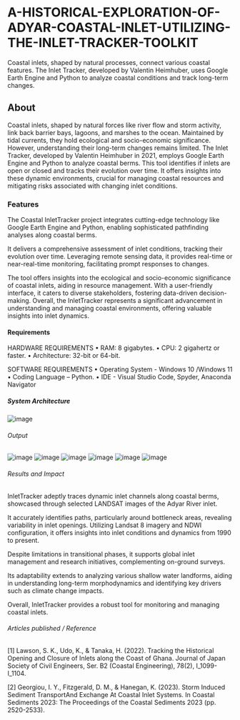 # A-HISTORICAL-EXPLORATION-OF-ADYAR-COASTAL-INLET-UTILIZING-THE-INLET-TRACKER-TOOLKIT
Coastal inlets, shaped by natural processes, connect various coastal features. The Inlet Tracker, developed by Valentin Heimhuber, uses Google Earth Engine and Python to analyze coastal conditions and track long-term changes.
## About
Coastal inlets, shaped by natural forces like river flow and storm activity, link back barrier bays, lagoons, and marshes to the ocean. Maintained by tidal currents, they hold ecological and socio-economic significance. However, understanding their long-term changes remains limited. The Inlet Tracker, developed by Valentin Heimhuber in 2021, employs Google Earth Engine and Python to analyze coastal berms. This tool identifies if inlets are open or closed and tracks their evolution over time. It offers insights into these dynamic environments, crucial for managing coastal resources and mitigating risks associated with changing inlet conditions.
### Features
The Coastal InletTracker project integrates cutting-edge technology like Google Earth Engine and Python, enabling sophisticated pathfinding analyses along coastal berms. 

It delivers a comprehensive assessment of inlet conditions, tracking their evolution over time. Leveraging remote sensing data, it provides real-time or near-real-time monitoring, facilitating prompt responses to changes. 

The tool offers insights into the ecological and socio-economic significance of coastal inlets, aiding in resource management. With a user-friendly interface, it caters to diverse stakeholders, fostering data-driven decision-making. Overall, the InletTracker represents a significant advancement in understanding and managing coastal environments, offering valuable insights into inlet dynamics.
#### Requirements
HARDWARE REQUIREMENTS
•	RAM: 8 gigabytes.
•	CPU: 2 gigahertz  or faster.
•	Architecture: 32-bit or 64-bit.
                         
SOFTWARE REQUIREMENTS
•	Operating System - Windows 10 /Windows 11
•	Coding Language – Python.
•	IDE - Visual Studio Code, Spyder, Anaconda Navigator

##### System Architecture
![image](https://github.com/A-Priyadharshini/A-HISTORICAL-EXPLORATION-OF-ADYAR-COASTAL-INLET-UTILIZING-THE-INLET-TRACKER-TOOLKIT/assets/117753537/01dbb957-9d21-4036-b540-d1383a406a29)

###### Output
![image](https://github.com/A-Priyadharshini/A-HISTORICAL-EXPLORATION-OF-ADYAR-COASTAL-INLET-UTILIZING-THE-INLET-TRACKER-TOOLKIT/assets/117753537/1e4b6b03-230b-48c7-8998-0e7e8a373847)
![image](https://github.com/A-Priyadharshini/A-HISTORICAL-EXPLORATION-OF-ADYAR-COASTAL-INLET-UTILIZING-THE-INLET-TRACKER-TOOLKIT/assets/117753537/f40fc1b8-4038-446a-85f6-f5966c19df2b)
![image](https://github.com/A-Priyadharshini/A-HISTORICAL-EXPLORATION-OF-ADYAR-COASTAL-INLET-UTILIZING-THE-INLET-TRACKER-TOOLKIT/assets/117753537/cd501954-b835-4ace-b5d3-a90206b3573d)
![image](https://github.com/A-Priyadharshini/A-HISTORICAL-EXPLORATION-OF-ADYAR-COASTAL-INLET-UTILIZING-THE-INLET-TRACKER-TOOLKIT/assets/117753537/e8953685-1a27-4392-8aaf-5923778513fe)
![image](https://github.com/A-Priyadharshini/A-HISTORICAL-EXPLORATION-OF-ADYAR-COASTAL-INLET-UTILIZING-THE-INLET-TRACKER-TOOLKIT/assets/117753537/7eb1aaf9-f99a-4f3a-bf02-02123f6a0a26)
![image](https://github.com/A-Priyadharshini/A-HISTORICAL-EXPLORATION-OF-ADYAR-COASTAL-INLET-UTILIZING-THE-INLET-TRACKER-TOOLKIT/assets/117753537/9302d371-80ea-4f94-a998-e2e0ac0bc722)

###### Results and Impact
InletTracker adeptly traces dynamic inlet channels along coastal berms, showcased through selected LANDSAT images of the Adyar River inlet. 

It accurately identifies paths, particularly around bottleneck areas, revealing variability in inlet openings. Utilizing Landsat 8 imagery and NDWI configuration, it offers insights into inlet conditions and dynamics from 1990 to present.

Despite limitations in transitional phases, it supports global inlet management and research initiatives, complementing on-ground surveys.

Its adaptability extends to analyzing various shallow water landforms, aiding in understanding long-term morphodynamics and identifying key drivers such as climate change impacts. 

Overall, InletTracker provides a robust tool for monitoring and managing coastal inlets.

###### Articles published / Reference

[1] Lawson, S. K., Udo, K., & Tanaka, H. (2022). Tracking the Historical Opening and Closure of Inlets along the Coast of Ghana. Journal of Japan Society of Civil Engineers, Ser. B2 (Coastal Engineering), 78(2), I_1099-I_1104.

[2] Georgiou, I. Y., Fitzgerald, D. M., & Hanegan, K. (2023). Storm Induced Sediment TransportAnd Exchange At Coastal Inlet Systems. In Coastal Sediments 2023: The Proceedings of the Coastal Sediments 2023 (pp. 2520-2533).






